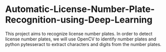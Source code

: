 # Automatic-License-Number-Plate-Recognition-using-Deep-Learning
This project aims to recognize license number plates. In order to detect license number plates, we will use OpenCV to identify number plates and python pytesseract to extract characters and digits from the number plates.
